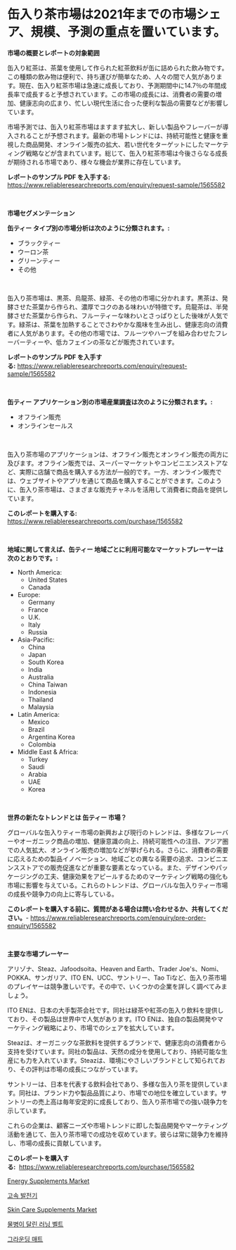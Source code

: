 <p><h1>缶入り茶市場は2021年までの市場シェア、規模、予測の重点を置いています。</h1></p><p><strong>市場の概要とレポートの対象範囲</strong></p>
<p><p>缶入り紅茶は、茶葉を使用して作られた紅茶飲料が缶に詰められた飲み物です。この種類の飲み物は便利で、持ち運びが簡単なため、人々の間で人気があります。現在、缶入り紅茶市場は急速に成長しており、予測期間中に14.7％の年間成長率で成長すると予想されています。この市場の成長には、消費者の需要の増加、健康志向の広まり、忙しい現代生活に合った便利な製品の需要などが影響しています。</p><p>市場予測では、缶入り紅茶市場はますます拡大し、新しい製品やフレーバーが導入されることが予想されます。最新の市場トレンドには、持続可能性と健康を重視した商品開発、オンライン販売の拡大、若い世代をターゲットにしたマーケティング戦略などが含まれています。総じて、缶入り紅茶市場は今後さらなる成長が期待される市場であり、様々な機会が業界に存在しています。</p></p>
<p><strong>レポートのサンプル PDF を入手する:</strong> <a href="https://www.reliableresearchreports.com/enquiry/request-sample/1565582">https://www.reliableresearchreports.com/enquiry/request-sample/1565582</a></p>
<p>&nbsp;</p>
<p><strong>市場セグメンテーション</strong></p>
<p><strong>缶ティー タイプ別の市場分析は次のように分類されます。:</strong></p>
<p><ul><li>ブラックティー</li><li>ウーロン茶</li><li>グリーンティー</li><li>その他</li></ul></p>
<p>&nbsp;</p>
<p><p>缶入り茶市場は、黒茶、烏龍茶、緑茶、その他の市場に分かれます。黒茶は、発酵させた茶葉から作られ、濃厚でコクのある味わいが特徴です。烏龍茶は、半発酵させた茶葉から作られ、フルーティーな味わいとさっぱりとした後味が人気です。緑茶は、茶葉を加熱することでさわやかな風味を生み出し、健康志向の消費者に人気があります。その他の市場では、フルーツやハーブを組み合わせたフレーバーティーや、低カフェインの茶などが販売されています。</p></p>
<p><strong>レポートのサンプル PDF を入手する:</strong>&nbsp;<a href="https://www.reliableresearchreports.com/enquiry/request-sample/1565582">https://www.reliableresearchreports.com/enquiry/request-sample/1565582</a></p>
<p>&nbsp;</p>
<p><strong> 缶ティー アプリケーション別の市場産業調査は次のように分類されます。:</strong></p>
<p><ul><li>オフライン販売</li><li>オンラインセールス</li></ul></p>
<p>&nbsp;</p>
<p><p>缶入り茶市場のアプリケーションは、オフライン販売とオンライン販売の両方に及びます。オフライン販売では、スーパーマーケットやコンビニエンスストアなど、実際に店舗で商品を購入する方法が一般的です。一方、オンライン販売では、ウェブサイトやアプリを通じて商品を購入することができます。このように、缶入り茶市場は、さまざまな販売チャネルを活用して消費者に商品を提供しています。</p></p>
<p><strong>このレポートを購入する:</strong>&nbsp; <a href="https://www.reliableresearchreports.com/purchase/1565582">https://www.reliableresearchreports.com/purchase/1565582</a></p>
<p>&nbsp;</p>
<p><strong>地域に関して言えば、缶ティー 地域ごとに利用可能なマーケットプレーヤーは次のとおりです。:</strong></p>
<p><ul>
    <li>
        North America:
        <ul>
            <li>United States</li>
            <li>Canada</li>
        </ul>
    </li>
    <li>
        Europe:
        <ul>
            <li>Germany</li>
            <li>France</li>
            <li>U.K.</li>
            <li>Italy</li>
            <li>Russia</li>
        </ul>
    </li>
    <li>
        Asia-Pacific:
        <ul>
            <li>China</li>
            <li>Japan</li>
            <li>South Korea</li>
            <li>India</li>
            <li>Australia</li>
            <li>China Taiwan</li>
            <li>Indonesia</li>
            <li>Thailand</li>
            <li>Malaysia</li>
        </ul>
    </li>
    <li>
        Latin America:
        <ul>
            <li>Mexico</li>
            <li>Brazil</li>
            <li>Argentina Korea</li>
            <li>Colombia</li>
        </ul>
    </li>
    <li>
        Middle East & Africa:
        <ul>
            <li>Turkey</li>
            <li>Saudi</li>
            <li>Arabia</li>
            <li>UAE</li>
            <li>Korea</li>
        </ul>
    </li>
    </ul></p>
<p>&nbsp;</p>
<p><strong>世界の新たなトレンドとは 缶ティー 市場？</strong></p>
<p><p>グローバルな缶入りティー市場の新興および現行のトレンドは、多様なフレーバーやオーガニック商品の増加、健康意識の向上、持続可能性への注目、アジア圏での人気拡大、オンライン販売の増加などが挙げられる。さらに、消費者の需要に応えるための製品イノベーション、地域ごとの異なる需要の追求、コンビニエンスストアでの販売促進などが重要な要素となっている。また、デザインやパッケージングの工夫、健康効果をアピールするためのマーケティング戦略の強化も市場に影響を与えている。これらのトレンドは、グローバルな缶入りティー市場の成長や競争力の向上に寄与している。</p></p>
<p><strong>このレポートを購入する前に、質問がある場合は問い合わせるか、共有してください。</strong>- <a href="https://www.reliableresearchreports.com/enquiry/pre-order-enquiry/1565582">https://www.reliableresearchreports.com/enquiry/pre-order-enquiry/1565582</a></p>
<p>&nbsp;</p>
<p><strong>主要な市場プレーヤー</strong></p>
<p><p>アリゾナ、Steaz、Jafoodsoita、Heaven and Earth、Trader Joe's、Nomi、POKKA、サンガリア、ITO EN、UCC、サントリー、Tao Tiなど、缶入り茶市場のプレイヤーは競争激しいです。その中で、いくつかの企業を詳しく調べてみましょう。</p><p>ITO ENは、日本の大手製茶会社です。同社は緑茶や紅茶の缶入り飲料を提供しており、その製品は世界中で人気があります。ITO ENは、独自の製品開発やマーケティング戦略により、市場でのシェアを拡大しています。</p><p>Steazは、オーガニックな茶飲料を提供するブランドで、健康志向の消費者から支持を受けています。同社の製品は、天然の成分を使用しており、持続可能な生産にも力を入れています。Steazは、環境にやさしいブランドとして知られており、その評判は市場の成長につながっています。</p><p>サントリーは、日本を代表する飲料会社であり、多様な缶入り茶を提供しています。同社は、ブランド力や製品品質により、市場での地位を確立しています。サントリーの売上高は毎年安定的に成長しており、缶入り茶市場での強い競争力を示しています。</p><p>これらの企業は、顧客ニーズや市場トレンドに即した製品開発やマーケティング活動を通じて、缶入り茶市場での成功を収めています。彼らは常に競争力を維持し、市場の成長に貢献しています。</p></p>
<p><strong>このレポートを購入する:</strong>&nbsp;&nbsp;<a href="https://www.reliableresearchreports.com/purchase/1565582">https://www.reliableresearchreports.com/purchase/1565582</a></p>
<p><p><a href="https://github.com/cecuraprangm/Market-Research-Report-List-1/blob/main/energy-supplements-market.md">Energy Supplements Market</a></p><p><a href="https://medium.com/@hershelkris/%EA%B3%A0%EC%86%8D-%EB%B0%9C%EC%A0%84%EA%B8%B0-%EC%8B%9C%EC%9E%A5-%EC%8B%9C%EC%9E%A5-%EC%A0%90%EC%9C%A0%EC%9C%A8-%EC%8B%9C%EC%9E%A5-%EB%8F%99%ED%96%A5-%EB%B0%8F-%EB%AF%B8%EB%9E%98-%EC%84%B1%EC%9E%A5-%ED%83%90%EC%83%89-940ac1855786">고속 발전기</a></p><p><a href="https://github.com/fiixsa/Market-Research-Report-List-1/blob/main/skin-care-supplements-market.md">Skin Care Supplements Market</a></p><p><a href="https://github.com/TimmyMann6767/Market-Research-Report-List-1/blob/main/17599055113.md">물병이 달린 러닝 벨트</a></p><p><a href="https://github.com/JeromeRtyau89966/Market-Research-Report-List-1/blob/main/24919105114.md">그라운딩 매트</a></p></p>